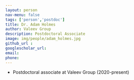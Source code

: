 ```yaml
---
layout: person
nav-menu: false
tags: ['person','postdoc']
title: Dr. Adam Holmes
author: Valeev Group
description: Postdoctoral Associate
image: img/people/adam_holmes.jpg
github_url :
googlescholar_url:
email:
phone:
---
```

- Postdoctoral associate at Valeev Group (2020-present)
